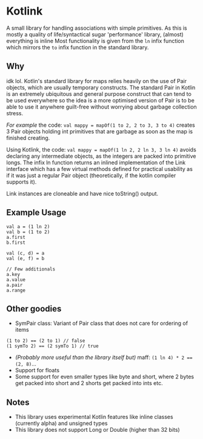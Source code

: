 # Kotlink
A small library for handling associations with simple primitives.
As this is mostly a quality of life/syntactical sugar 'performance' library, (almost) everything is inline
Most functionality is given from the `ln` infix function which mirrors the `to` infix function in the standard library.

## Why

idk lol.
Kotlin's standard library for maps relies heavily on the use of Pair objects, which are usually temporary constructs. The standard Pair in Kotlin is an extremely ubiquitous and general purpose construct that can tend to be used everywhere so the idea is a more optimised version of Pair is to be able to use it anywhere guilt-free without worrying about garbage collection stress.

*For example* the code:
`val mappy = mapOf(1 to 2, 2 to 3, 3 to 4)`
creates 3 Pair objects holding int primitives that are garbage as soon as the map is finished creating. 

Using Kotlink, the code:
`val mappy = mapOf(1 ln 2, 2 ln 3, 3 ln 4)`
avoids declaring any intermediate objects, as the integers are packed into primitive longs. The infix ln function returns an inlined implementation of the Link interface which has a few virtual methods defined for practical usability as if it was just a regular Pair object (theoretically, if the kotlin compiler supports it).

Link instances are cloneable and have nice toString() output.

## Example Usage
```
val a = (1 ln 2)
val b = (1 to 2)
a.first
b.first

val (c, d) = a
val (e, f) = b

// Few additionals
a.key
a.value
a.pair
a.range
```
## Other goodies
- SymPair class: Variant of Pair class that does not care for ordering of items
```
(1 to 2) == (2 to 1) // false
(1 symTo 2) == (2 symTo 1) // true
```
- *(Probably more useful than the library itself but)* maff: `(1 ln 4) * 2 == (2, 8)`...
- Support for floats
- Some support for even smaller types like byte and short, where 2 bytes get packed into short and 2 shorts get packed into ints etc.

## Notes
- This library uses experimental Kotlin features like inline classes (currently alpha) and unsigned types
- This library does not support Long or Double (higher than 32 bits)
